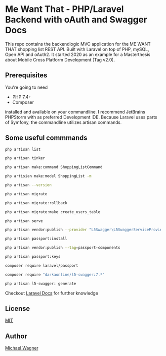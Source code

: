# Me Want That - PHP/Laravel Backend with oAuth and Swagger Docs

This repo contains the backendlogic MVC application for the ME WANT THAT shopping list REST API. Built with Laravel on top of PHP, mySQL, Open API and oAuth2. It started 2020 as an example for a Masterthesis about Mobile Cross Platform Development (Tag v2.0). 

## Prerequisites

You're going to need
* PHP 7.4+
* Composer

installed and available on your commandline. I recommend JetBrains PHPStorm with as preferred Development IDE. Because Laravel uses parts of Symfony, the commandline utilizes artisan commands.

## Some useful commmands

```bash
php artisan list
```

```bash
php artisan tinker
```

```bash
php artisan make:command ShoppingListCommand
```

```bash
php artisian make:model ShoppingList -m
```

```bash
php artisan --version
```

```bash
php artisan migrate
```

```bash
php artisan migrate:rollback
```

```bash
php artisan migrate:make create_users_table
```

```bash
php artisan serve
```

```bash
php artisan vendor:publish --provider "L5Swagger\L5SwaggerServiceProvider"
```

```bash
php artisan passport:install
```

```bash
php artisan vendor:publish --tag=passport-components
```

```bash
php artisan passport:keys
```

```bash
composer require laravel/passport
```

```bash
composer require "darkaonline/l5-swagger:7.*"
```

```bash
php artisan l5-swagger: generate
```


Checkout [Laravel Docs](https://laravel.com/docs/7.x/) for further knowledge

## License
[MIT](https://choosealicense.com/licenses/mit/)

## Author
[Michael Wagner](https://mikesdevcorner.com)